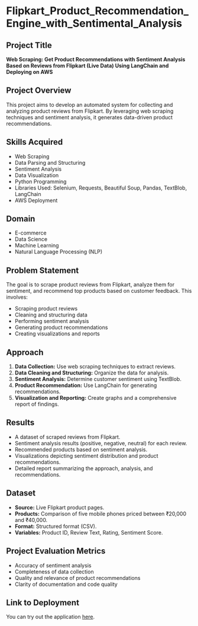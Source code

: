 # Flipkart_Product_Recommendation_Engine_with_Sentimental_Analysis
## Project Title
**Web Scraping: Get Product Recommendations with Sentiment Analysis Based on Reviews from Flipkart (Live Data) Using LangChain and Deploying on AWS**

## Project Overview
This project aims to develop an automated system for collecting and analyzing product reviews from Flipkart. By leveraging web scraping techniques and sentiment analysis, it generates data-driven product recommendations.

## Skills Acquired
- Web Scraping
- Data Parsing and Structuring
- Sentiment Analysis
- Data Visualization
- Python Programming
- Libraries Used: Selenium, Requests, Beautiful Soup, Pandas, TextBlob, LangChain
- AWS Deployment

## Domain
- E-commerce
- Data Science
- Machine Learning
- Natural Language Processing (NLP)

## Problem Statement
The goal is to scrape product reviews from Flipkart, analyze them for sentiment, and recommend top products based on customer feedback. This involves:
- Scraping product reviews
- Cleaning and structuring data
- Performing sentiment analysis
- Generating product recommendations
- Creating visualizations and reports

## Approach
1. **Data Collection:** Use web scraping techniques to extract reviews.
2. **Data Cleaning and Structuring:** Organize the data for analysis.
3. **Sentiment Analysis:** Determine customer sentiment using TextBlob.
4. **Product Recommendation:** Use LangChain for generating recommendations.
5. **Visualization and Reporting:** Create graphs and a comprehensive report of findings.

## Results
- A dataset of scraped reviews from Flipkart.
- Sentiment analysis results (positive, negative, neutral) for each review.
- Recommended products based on sentiment analysis.
- Visualizations depicting sentiment distribution and product recommendations.
- Detailed report summarizing the approach, analysis, and recommendations.

## Dataset
- **Source:** Live Flipkart product pages.
- **Products:** Comparison of five mobile phones priced between ₹20,000 and ₹40,000.
- **Format:** Structured format (CSV).
- **Variables:** Product ID, Review Text, Rating, Sentiment Score.

## Project Evaluation Metrics
- Accuracy of sentiment analysis
- Completeness of data collection
- Quality and relevance of product recommendations
- Clarity of documentation and code quality

## Link to Deployment
You can try out the application [here]((http://15.206.195.147:8501/)).




